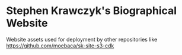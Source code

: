 # Stephen Krawczyk's Biographical Website
Website assets used for deployment by other repositories like https://github.com/moebaca/sk-site-s3-cdk

